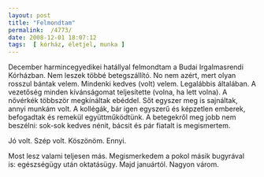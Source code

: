 ```yaml
---
layout: post
title: "Felmondtam"
permalink:  /4773/ 
date: 2008-12-01 18:07:12
tags:  [ kórház, életjel, munka ] 
---
```

December harmincegyedikei hatállyal felmondtam a Budai Irgalmasrendi Kórházban. Nem leszek többé betegszállító. No nem azért, mert olyan rosszul bántak velem. Mindenki kedves (volt) velem. Legalábbis általában. A vezetőség minden kívánságomat teljesítette (volna, ha lett volna). A nővérkék többször megkínáltak ebéddel. Sőt egyszer meg is sajnáltak, annyi munkám volt. A kollégák, bár igen egyszerű és képzetlen emberek, befogadtak és remekül együttműködtünk. A betegekről meg jobb nem beszélni: sok-sok kedves nénit, bácsit és pár fiatalt is megismertem.

Jó volt. Szép volt. Köszönöm. Ennyi.

Most lesz valami teljesen más.&nbsp;Megismerkedem a pokol másik bugyrával is:&nbsp;egészségügy után oktatásügy.&nbsp;Majd januártól.&nbsp;Nagyon várom.

&nbsp;

